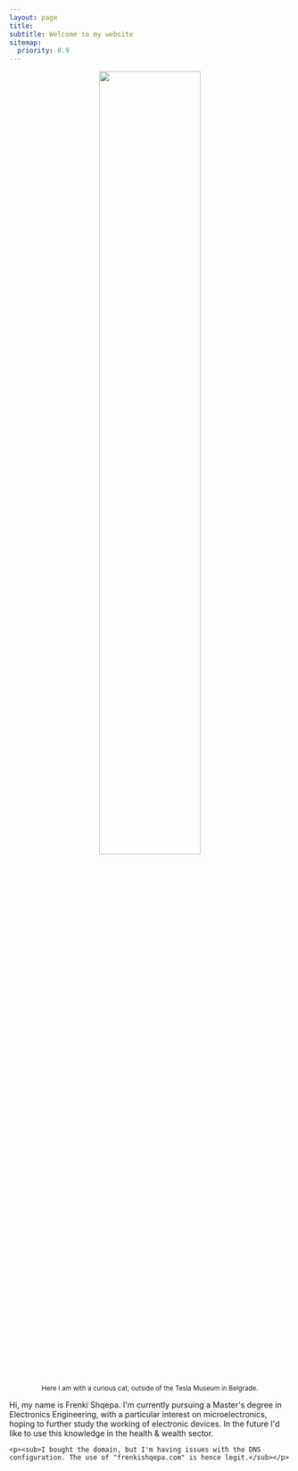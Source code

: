 ```yaml
---
layout: page
title: 
subtitle: Welcome to my website 
sitemap:
  priority: 0.9
---
```


[comment]: <img src="{{ '/assets/img/frenk.jpeg' | prepend: site.baseurl }}" id="about-img" width="45%">


<p align="center">
    <img width="60%" src="{{ '/assets/img/frenk.jpeg' | prepend: site.baseurl }}" id="about-img"> 
    <p align="center"> <sup>Here I am with a curious cat, outside of the Tesla Museum in Belgrade.</sup> <p align="center">
</p>


<div id="describe-text">
	<p>Hi, my name is Frenki Shqepa. I'm currently pursuing a Master's degree in Electronics Engineering, with a particular interest on microelectronics, hoping to further study the working of electronic devices. In the future I'd like to use this knowledge in the health & wealth sector.</p>

	<p><sub>I bought the domain, but I'm having issues with the DNS configuration. The use of "frenkishqepa.com" is hence legit.</sub></p>
</div>
